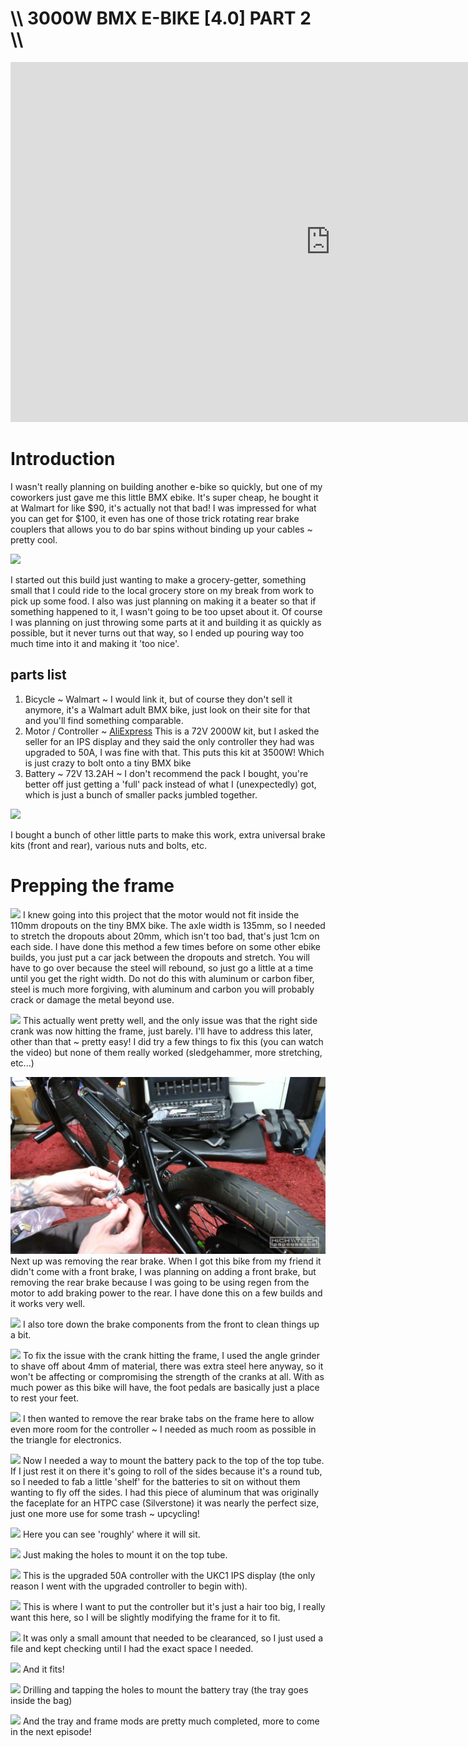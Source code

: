 # \\\ 3000W BMX E-BIKE [4.0] PART 2 \\\

<iframe width="1024" height="576" src="https://www.youtube.com/embed/lXNw98zmL-Q" title="YouTube video player" frameborder="0" allow="accelerometer; autoplay; clipboard-write; encrypted-media; gyroscope; picture-in-picture" allowfullscreen></iframe>

# Introduction

I wasn't really planning on building another e-bike so quickly, but one of my coworkers just gave me this little BMX ebike. It's super cheap, he bought it at Walmart for like $90, it's actually not that bad! I was impressed for what you can get for $100, it even has one of those trick rotating rear brake couplers that allows you to do bar spins without binding up your cables ~ pretty cool. 

![](frame.jpg)

I started out this build just wanting to make a grocery-getter, something small that I could ride to the local grocery store on my break from work to pick up some food. I also was just planning on making it a beater so that if something happened to it, I wasn't going to be too upset about it. Of course I was planning on just throwing some parts at it and building it as quickly as possible, but it never turns out that way, so I ended up pouring way too much time into it and making it 'too nice'. 

## parts list

1. Bicycle ~ Walmart ~ I would link it, but of course they don't sell it anymore, it's a Walmart adult BMX bike, just look on their site for that and you'll find something comparable. 
2. Motor / Controller ~ [AliExpress](https://www.aliexpress.com/item/32268426912.html) This is a 72V 2000W kit, but I asked the seller for an IPS display and they said the only controller they had was upgraded to 50A, I was fine with that. This puts this kit at 3500W! Which is just crazy to bolt onto a tiny BMX bike
3. Battery ~ 72V 13.2AH ~ I don't recommend the pack I bought, you're better off just getting a 'full' pack instead of what I (unexpectedly) got, which is just a bunch of smaller packs jumbled together. 

![](motor.jpg)

I bought a bunch of other little parts to make this work, extra universal brake kits (front and rear), various nuts and bolts, etc. 

# Prepping the frame

![](stretch.jpg)
I knew going into this project that the motor would not fit inside the 110mm dropouts on the tiny BMX bike. The axle width is 135mm, so I needed to stretch the dropouts about 20mm, which isn't too bad, that's just 1cm on each side. I have done this method a few times before on some other ebike builds, you just put a car jack between the dropouts and stretch. You will have to go over because the steel will rebound, so just go a little at a time until you get the right width. Do not do this with aluminum or carbon fiber, steel is much more forgiving, with aluminum and carbon you will probably crack or damage the metal beyond use. 

![](foul.jpg)
This actually went pretty well, and the only issue was that the right side crank was now hitting the frame, just barely. I'll have to address this later, other than that ~ pretty easy! I did try a few things to fix this (you can watch the video) but none of them really worked (sledgehammer, more stretching, etc...) 

![](rearbrake.jpg)
Next up was removing the rear brake. When I got this bike from my friend it didn't come with a front brake, I was planning on adding a front brake, but removing the rear brake because I was going to be using regen from the motor to add braking power to the rear. I have done this on a few builds and it works very well. 

![](front.jpg)
I also tore down the brake components from the front to clean things up a bit.

![](crankfix.jpg)
To fix the issue with the crank hitting the frame, I used the angle grinder to shave off about 4mm of material, there was extra steel here anyway, so it won't be affecting or compromising the strength of the cranks at all. With as much power as this bike will have, the foot pedals are basically just a place to rest your feet. 

![](mod.jpg)
I then wanted to remove the rear brake tabs on the frame here to allow even more room for the controller ~ I needed as much room as possible in the triangle for electronics. 

![](battery-mount.jpg)
Now I needed a way to mount the battery pack to the top of the top tube. If I just rest it on there it's going to roll of the sides because it's a round tub, so I needed to fab a little 'shelf' for the batteries to sit on without them wanting to fly off the sides. I had this piece of aluminum that was originally the faceplate for an HTPC case (Silverstone) it was nearly the perfect size, just one more use for some trash ~ upcycling! 

![](tray-mock.jpg)
Here you can see 'roughly' where it will sit. 

![](drill.jpg)
Just making the holes to mount it on the top tube. 

![](controller.jpg)
This is the upgraded 50A controller with the UKC1 IPS display (the only reason I went with the upgraded controller to begin with). 

![](con-fit.jpg)
This is where I want to put the controller but it's just a hair too big, I really want this here, so I will be slightly modifying the frame for it to fit. 

![](file.jpg)
It was only a small amount that needed to be clearanced, so I just used a file and kept checking until I had the exact space I needed. 

![](clearance.jpg)
And it fits!

![](holes.jpg)
Drilling and tapping the holes to mount the battery tray (the tray goes inside the bag)

![](tray-finished.jpg)
And the tray and frame mods are pretty much completed, more to come in the next episode!
